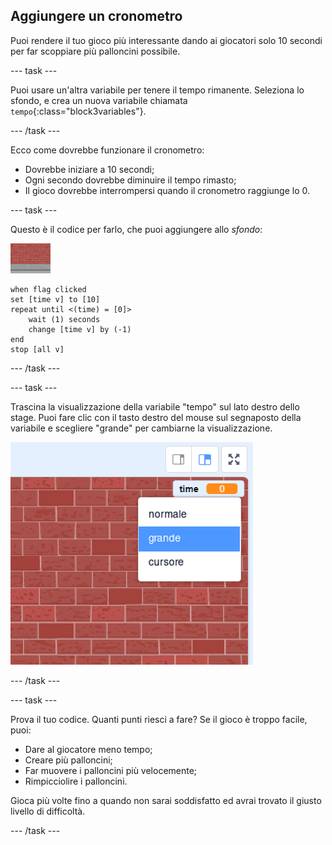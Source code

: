## Aggiungere un cronometro

Puoi rendere il tuo gioco più interessante dando ai giocatori solo 10 secondi per far scoppiare più palloncini possibile.

--- task ---

Puoi usare un'altra variabile per tenere il tempo rimanente. Seleziona lo sfondo, e crea un nuova variabile chiamata `tempo`{:class="block3variables"}.

--- /task ---

Ecco come dovrebbe funzionare il cronometro:

+ Dovrebbe iniziare a 10 secondi;
+ Ogni secondo dovrebbe diminuire il tempo rimasto;
+ Il gioco dovrebbe interrompersi quando il cronometro raggiunge lo 0.

--- task ---

Questo è il codice per farlo, che puoi aggiungere allo _sfondo_:

![sprite palloncino](images/stage-sprite.png)

```blocks3
when flag clicked
set [time v] to [10]
repeat until <(time) = [0]>
    wait (1) seconds
    change [time v] by (-1)
end
stop [all v]
```

--- /task ---

--- task ---

Trascina la visualizzazione della variabile "tempo" sul lato destro dello stage. Puoi fare clic con il tasto destro del mouse sul segnaposto della variabile e scegliere "grande" per cambiarne la visualizzazione.

![screenshot](images/balloons-readout.png)

--- /task ---

--- task ---

Prova il tuo codice. Quanti punti riesci a fare? Se il gioco è troppo facile, puoi:

+ Dare al giocatore meno tempo;
+ Creare più palloncini;
+ Far muovere i palloncini più velocemente;
+ Rimpicciolire i palloncini.

Gioca più volte fino a quando non sarai soddisfatto ed avrai trovato il giusto livello di difficoltà.

--- /task ---

